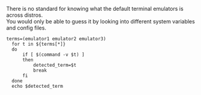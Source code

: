   There is no standard for knowing what the default terminal emulators is across distros.  
  You would only be able to guess it by looking into different system variables and config files.  
  ```
  terms=(emulator1 emulator2 emulator3)
    for t in ${terms[*]}
    do
        if [ $(command -v $t) ]
        then
            detected_term=$t
            break
        fi
    done
    echo $detected_term
  ```
